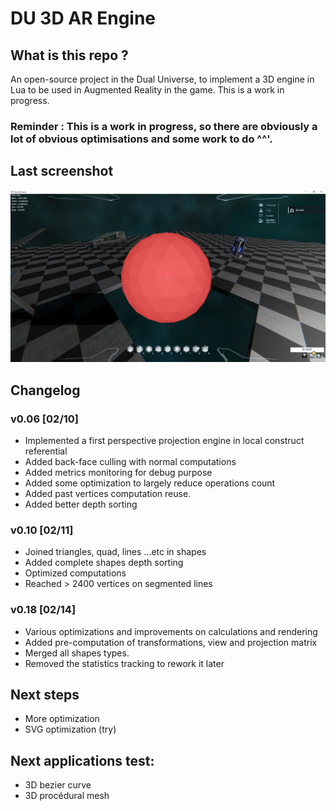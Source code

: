 # DU 3D AR Engine
## What is this repo ?
An open-source project in the Dual Universe, to implement a 3D engine in Lua to be used in Augmented Reality in the game.
This is a work in progress.

### Reminder :  This is a work in progress, so there are obviously a lot of obvious optimisations and some work to do ^^'.

## Last screenshot
![screenshot4](Images/screenshot4.jpg)

## Changelog
### v0.06 [02/10]
 - Implemented a first perspective projection engine in local construct referential
 - Added back-face culling with normal computations
 - Added metrics monitoring for debug purpose
 - Added some optimization to largely reduce operations count
 - Added past vertices computation reuse.
 - Added better depth sorting
### v0.10 [02/11]
 - Joined triangles, quad, lines ...etc in shapes
 - Added complete shapes depth sorting
 - Optimized computations
 - Reached > 2400 vertices on segmented lines
### v0.18 [02/14]
 - Various optimizations and improvements on calculations and rendering
 - Added pre-computation of transformations, view and projection matrix
 - Merged all shapes types.
 - Removed the statistics tracking to rework it later

## Next steps
 - More optimization
 - SVG optimization (try)

## Next applications test:
 - 3D bezier curve
 - 3D procédural mesh
